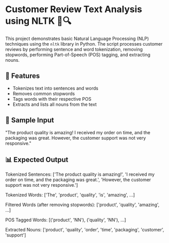 # Customer Review Text Analysis using NLTK 📝🔍

This project demonstrates basic Natural Language Processing (NLP) techniques using the `nltk` library in Python. The script processes customer reviews by performing sentence and word tokenization, removing stopwords, performing Part-of-Speech (POS) tagging, and extracting nouns.

## 📌 Features
- Tokenizes text into sentences and words
- Removes common stopwords
- Tags words with their respective POS
- Extracts and lists all nouns from the text

## 📜 Sample Input

"The product quality is amazing! I received my order on time, and the packaging was great. However, the customer support was not very responsive."

## 📊 Expected Output
Tokenized Sentences: ['The product quality is amazing!', 'I received my order on time, and the packaging was great.', 'However, the customer support was not very responsive.']

Tokenized Words: ['The', 'product', 'quality', 'is', 'amazing', ...]

Filtered Words (after removing stopwords): ['product', 'quality', 'amazing', ...]

POS Tagged Words: [('product', 'NN'), ('quality', 'NN'), ...]

Extracted Nouns: ['product', 'quality', 'order', 'time', 'packaging', 'customer', 'support']

